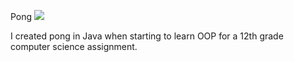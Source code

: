 <h>Pong</h1> 
<a href="https://skillicons.dev"> <img src="https://skillicons.dev/icons?i=java"/> </a>

<p> I created pong in Java when starting to learn OOP for a 12th grade computer science assignment. </p>
